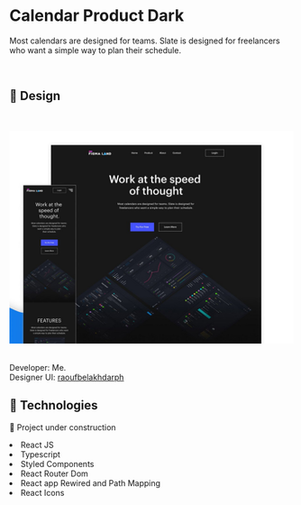 # Calendar Product Dark

Most calendars are designed for teams. Slate is designed for freelancers who want a simple way to plan their schedule.

<br>

## 📌 Design

<br>

![repositorio](./doc/img_readme.png) <br> <br>

Developer: Me.<br> Designer UI: [raoufbelakhdarph](https://www.uplabs.com/raoufbelakhdarph)

## 📌 Technologies

🚧 Project under construction

<li> React JS
<li> Typescript
<li> Styled Components
<li> React Router Dom
<li> React app Rewired and Path Mapping
<li> React Icons
<br>
<br>
